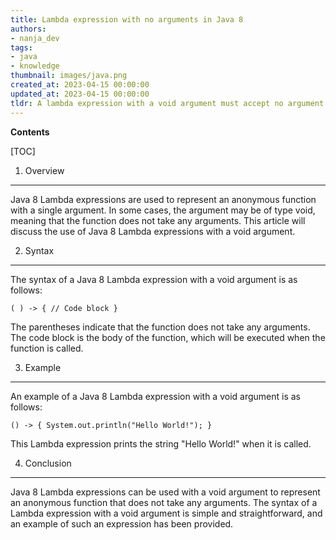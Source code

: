 ```yaml
---
title: Lambda expression with no arguments in Java 8
authors:
- nanja_dev
tags:
- java
- knowledge
thumbnail: images/java.png
created_at: 2023-04-15 00:00:00
updated_at: 2023-04-15 00:00:00
tldr: A lambda expression with a void argument must accept no argument and return no value.
---
```


**Contents**

[TOC]

1. Overview
----------------
Java 8 Lambda expressions are used to represent an anonymous function with a single argument. In some cases, the argument may be of type void, meaning that the function does not take any arguments. This article will discuss the use of Java 8 Lambda expressions with a void argument.

2. Syntax
----------------
The syntax of a Java 8 Lambda expression with a void argument is as follows: 

`( ) -> { // Code block }`

The parentheses indicate that the function does not take any arguments. The code block is the body of the function, which will be executed when the function is called.

3. Example
----------------
An example of a Java 8 Lambda expression with a void argument is as follows: 

`() -> { System.out.println("Hello World!"); }`

This Lambda expression prints the string "Hello World!" when it is called.

4. Conclusion
----------------
Java 8 Lambda expressions can be used with a void argument to represent an anonymous function that does not take any arguments. The syntax of a Lambda expression with a void argument is simple and straightforward, and an example of such an expression has been provided.
